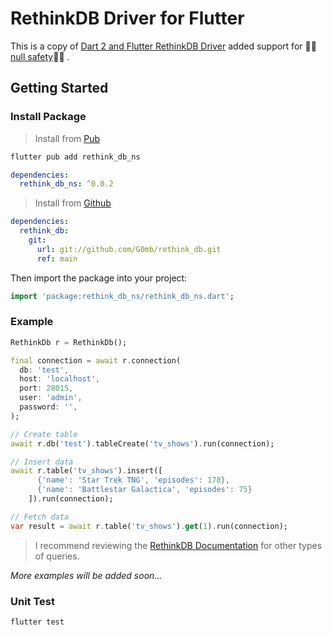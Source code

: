 # RethinkDB Driver for Flutter

This is a copy of [Dart 2 and Flutter RethinkDB Driver](https://github.com/marceloneppel/rethinkdb) added support for 💪🏼[null safety](https://dart.dev/null-safety)💪🏼 .

## Getting Started

### Install Package

> Install from [Pub](https://pub.dev/)
```zsh
flutter pub add rethink_db_ns
```

```yaml
dependencies:
  rethink_db_ns: ^0.0.2
```

> Install from [Github](https://github.com/G0mb/rethink_db)
```yaml
dependencies:
  rethink_db:
    git: 
      url: git://github.com/G0mb/rethink_db.git
      ref: main
```

Then import the package into your project:
```dart
import 'package:rethink_db_ns/rethink_db_ns.dart';
```

### Example
```dart
RethinkDb r = RethinkDb();

final connection = await r.connection(
  db: 'test',
  host: 'localhost',
  port: 28015,
  user: 'admin',
  password: '',
);

// Create table
await r.db('test').tableCreate('tv_shows').run(connection);

// Insert data
await r.table('tv_shows').insert([
      {'name': 'Star Trek TNG', 'episodes': 178},
      {'name': 'Battlestar Galactica', 'episodes': 75}
    ]).run(connection);

// Fetch data
var result = await r.table('tv_shows').get(1).run(connection);
```

> I recommend reviewing the [RethinkDB Documentation](https://rethinkdb.com/api/javascript/) for other types of queries.

*More examples will be added soon...*

### Unit Test
```zsh
flutter test
```